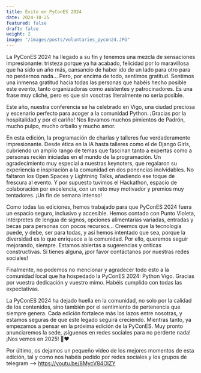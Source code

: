 ```yaml
---
title: Éxito en PyConES 2024
date: 2024-10-25
featured: false
draft: false
weight: 2
image: "/images/posts/voluntaries_pycon24.JPG"
---
```

La PyConES 2024 ha llegado a su fin y tenemos una mezcla de sensaciones impresionante: tristeza porque ya ha acabado, felicidad por lo maravillosa que ha sido un año más, cansancio de haber ido de un lado para otro para no perdernos nada… Pero, por encima de todo, sentimos gratitud. Sentimos una inmensa gratitud hacia todas las personas que habéis hecho posible este evento, tanto organizadoras como asistentes y patrocinadores. Es una frase muy cliché, pero es que sin vosotras literalmente no sería posible.

Este año, nuestra conferencia se ha celebrado en Vigo, una ciudad preciosa y escenario perfecto para acoger a la comunidad Python. ¡Gracias por la hospitalidad y por el cariño! Nos llevamos muchos pimientos de Padrón, mucho pulpo, mucho orballo y mucho amor.

En esta edición, la programación de charlas y talleres fue verdaderamente impresionante. Desde ética en la IA hasta talleres como el de Django Girls, cubriendo un amplio rango de temas que fascinan tanto a expertas como a personas recién iniciadas en el mundo de la programación. Un agradecimiento muy especial a nuestras keynoters, que regalaron su experiencia e inspiración a la comunidad en dos ponencias inolvidables. No faltaron los Open Spaces y Lightning Talks, añadiendo ese toque de frescura al evento. Y por supuesto tuvimos el Hackathon, espacio de colaboración por excelencia, con un reto muy motivador y premios muy tentadores. ¡Un fin de semana intenso!

Como todas las ediciones, hemos trabajado para que PyConES 2024 fuera un espacio seguro, inclusivo y accesible. Hemos contado con Punto Violeta, intérpretes de lengua de signos, opciones alimentarias variadas, entradas y becas para personas con pocos recursos… Creemos que la tecnología puede, y debe, ser para todas, y así hemos intentado que sea, porque la diversidad es lo que enriquece a la comunidad. Por ello, queremos seguir mejorando, siempre. Estamos abiertas a sugerencias y críticas constructivas. Si tienes alguna, ¡por favor contáctanos por nuestras redes sociales!

Finalmente, no podemos no mencionar y agradecer todo esto a la comunidad local que ha hospedado la PyConES 2024: Python Vigo. Gracias por vuestra dedicación y vuestro mimo. Habéis cumplido con todas las expectativas.

La PyConES 2024 ha dejado huella en la comunidad, no solo por la calidad de los contenidos, sino también por el sentimiento de pertenencia que siempre genera. Cada edición fortalece más los lazos entre nosotras, y estamos seguras de que este legado seguirá creciendo. Mientras tanto, ya empezamos a pensar en la próxima edición de la PyConES. Muy pronto anunciaremos la sede, ¡síguenos en redes sociales para no perderte nada! ¡Nos vemos en 2025! 🐍❤️

Por último, os dejamos un pequeño vídeo de los mejores momentos de esta edición, tal y como nos habéis pedido por redes sociales y los grupos de telegram --> https://youtu.be/8MycV84OlZY  
